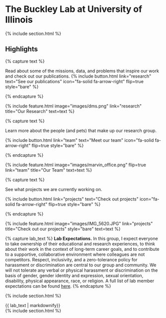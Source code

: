 ---
---

# The Buckley Lab at University of Illinois



{% include section.html %}

## Highlights

{% capture text %}

Read about some of the missions, data, and problems that inspire our work and check out our publications.
{%
  include button.html
  link="research"
  text="See our publications"
  icon="fa-solid fa-arrow-right"
  flip=true
  style="bare"
%}

{% endcapture %}

{%
  include feature.html
  image="images/dms.png"
  link="research"
  title="Our Research"
  text=text
%}

{% capture text %}

Learn more about the people (and pets) that make up our research group.

{%
  include button.html
  link="team"
  text="Meet our team"
  icon="fa-solid fa-arrow-right"
  flip=true
  style="bare"
%}

{% endcapture %}

{%
  include feature.html
  image="images/marvin_office.png"
  flip=true
  link="team"
  title="Our Team"
  text=text
%}

{% capture text %}

See what projects we are currently working on.

{%
  include button.html
  link="projects"
  text="Check out projects"
  icon="fa-solid fa-arrow-right"
  flip=true
  style="bare"
%}

{% endcapture %}

{%
  include feature.html
  image="images/IMG_5620.JPG"
  link="projects"
  title="Check out our projects"
  style="bare"
  text=text
%}

{% capture lab_text %}
**Lab Expectations.** In this group, I expect everyone to take ownership of their educational and research experiences, to think about their work in the context of long-term career goals, and to contribute to a supportive, collaborative environment where colleagues are not competitors. Respect, inclusivity, and a zero-tolerance policy for harassment or discrimination are central to our group and community. We will not tolerate any verbal or physical harassment or discrimination on the basis of gender, gender identity and expression, sexual orientation, disability, physical appearance, race, or religion. A full list of lab member expectations can be found <a href="{{ '/docs/BuckleyLabExpectations.pdf' | relative_url }}">here</a>. 
{% endcapture %}

{% include section.html %}
<div class="prose">
  {{ lab_text | markdownify}}
</div>
{% include section.html %}




